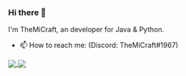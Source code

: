 ### Hi there 👋
I'm TheMiCraft, an developer for Java & Python.

- 📫 How to reach me: (Discord: TheMiCraft#1967)

<a href="https://github.com/anuraghazra/github-readme-stats">
  <img align="center" src="https://github-readme-stats.vercel.app/api?username=themicraft&count_private=true&show_icons=true&hide=stars&theme=tokyonight" />
</a>

<a href="https://wakatime.com/@TheMiCraft">
  <img align="center" src="https://github-readme-stats.vercel.app/api/wakatime?username=themicraft&theme=tokyonight&langs_count=5" />
</a>

